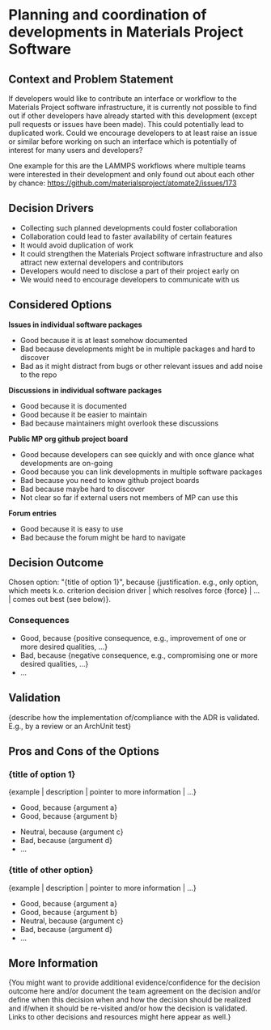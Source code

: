 # Planning and coordination of developments in Materials Project Software

## Context and Problem Statement

If developers would like to contribute an interface or workflow to the Materials Project software infrastructure, it is currently not possible to find out if other developers have already started with this development (except pull requests or issues have been made). 
This could potentially lead to duplicated work. Could we encourage developers to at least raise an issue or similar before working on such an interface which is potentially of interest for many users and developers?

One example for this are the LAMMPS workflows where multiple teams were interested in their development and only found out about each other by chance: https://github.com/materialsproject/atomate2/issues/173


<!-- This is an optional element. Feel free to remove. -->
## Decision Drivers

* Collecting such planned developments could foster collaboration 
* Collaboration could lead to faster availability of certain features
* It would avoid duplication of work
* It could strengthen the Materials Project software infrastructure and also attract new external developers and contributors
* Developers would need to disclose a part of their project early on
* We would need to encourage developers to communicate with us

## Considered Options
**Issues in individual software packages**
 * Good because it is at least somehow documented
 * Bad because developments might be in multiple packages and hard to discover
 * Bad as it might distract from bugs or other relevant issues and add noise to the repo

**Discussions in individual software packages**
 * Good because it is documented
 * Good because it be easier to maintain
 * Bad because maintainers might overlook these discussions

**Public MP org github project board**
 * Good because developers can see quickly and with once glance what developments are on-going
 * Good because you can link developments in multiple software packages
 * Bad because you need to know github project boards
 * Bad because maybe hard to discover
 * Not clear so far if external users not members of MP can use this
 
**Forum entries**
 * Good because it is easy to use
 * Bad because the forum might be hard to navigate 



## Decision Outcome

Chosen option: "{title of option 1}", because
{justification. e.g., only option, which meets k.o. criterion decision driver | which resolves force {force} | … | comes out best (see below)}.

<!-- This is an optional element. Feel free to remove. -->
### Consequences



* Good, because {positive consequence, e.g., improvement of one or more desired qualities, …}
* Bad, because {negative consequence, e.g., compromising one or more desired qualities, …}
* … <!-- numbers of consequences can vary -->

<!-- This is an optional element. Feel free to remove. -->
## Validation

{describe how the implementation of/compliance with the ADR is validated. E.g., by a review or an ArchUnit test}

<!-- This is an optional element. Feel free to remove. -->
## Pros and Cons of the Options

### {title of option 1}

<!-- This is an optional element. Feel free to remove. -->
{example | description | pointer to more information | …}

* Good, because {argument a}
* Good, because {argument b}
<!-- use "neutral" if the given argument weights neither for good nor bad -->
* Neutral, because {argument c}
* Bad, because {argument d}
* … <!-- numbers of pros and cons can vary -->

### {title of other option}

{example | description | pointer to more information | …}

* Good, because {argument a}
* Good, because {argument b}
* Neutral, because {argument c}
* Bad, because {argument d}
* …

<!-- This is an optional element. Feel free to remove. -->
## More Information

{You might want to provide additional evidence/confidence for the decision outcome here and/or
 document the team agreement on the decision and/or
 define when this decision when and how the decision should be realized and if/when it should be re-visited and/or
 how the decision is validated.
 Links to other decisions and resources might here appear as well.}
